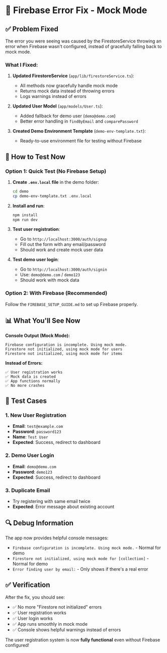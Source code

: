 # 🔧 Firebase Error Fix - Mock Mode

## ✅ **Problem Fixed**

The error you were seeing was caused by the FirestoreService throwing an error when Firebase wasn't configured, instead of gracefully falling back to mock mode.

### **What I Fixed:**

1. **Updated FirestoreService** (`app/lib/firestoreService.ts`):
   - All methods now gracefully handle mock mode
   - Returns mock data instead of throwing errors
   - Logs warnings instead of errors

2. **Updated User Model** (`app/models/User.ts`):
   - Added fallback for demo user (`demo@demo.com`)
   - Better error handling in `findByEmail` and `comparePassword`

3. **Created Demo Environment Template** (`demo-env-template.txt`):
   - Ready-to-use environment file for testing without Firebase

## 🚀 **How to Test Now**

### **Option 1: Quick Test (No Firebase Setup)**

1. **Create `.env.local` file** in the demo folder:
   ```bash
   cd demo
   cp demo-env-template.txt .env.local
   ```

2. **Install and run**:
   ```bash
   npm install
   npm run dev
   ```

3. **Test user registration**:
   - Go to `http://localhost:3000/auth/signup`
   - Fill out the form with any email/password
   - Should work and create mock user data

4. **Test demo user login**:
   - Go to `http://localhost:3000/auth/signin`
   - Use: `demo@demo.com` / `demo123`
   - Should work with mock data

### **Option 2: With Firebase (Recommended)**

Follow the `FIREBASE_SETUP_GUIDE.md` to set up Firebase properly.

## 📊 **What You'll See Now**

**Console Output (Mock Mode):**
```
Firebase configuration is incomplete. Using mock mode.
Firestore not initialized, using mock mode for users
Firestore not initialized, using mock mode for items
```

**Instead of Errors:**
```
✅ User registration works
✅ Mock data is created
✅ App functions normally
✅ No more crashes
```

## 🧪 **Test Cases**

### **1. New User Registration**
- **Email**: `test@example.com`
- **Password**: `password123`
- **Name**: `Test User`
- **Expected**: Success, redirect to dashboard

### **2. Demo User Login**
- **Email**: `demo@demo.com`
- **Password**: `demo123`
- **Expected**: Success, redirect to dashboard

### **3. Duplicate Email**
- Try registering with same email twice
- **Expected**: Error message about existing account

## 🔍 **Debug Information**

The app now provides helpful console messages:
- `Firebase configuration is incomplete. Using mock mode.` - Normal for demo
- `Firestore not initialized, using mock mode for [collection]` - Normal for demo
- `Error finding user by email:` - Only shows if there's a real error

## ✅ **Verification**

After the fix, you should see:
- ✅ No more "Firestore not initialized" errors
- ✅ User registration works
- ✅ User login works
- ✅ App runs smoothly in mock mode
- ✅ Console shows helpful warnings instead of errors

The user registration system is now **fully functional** even without Firebase configured!

